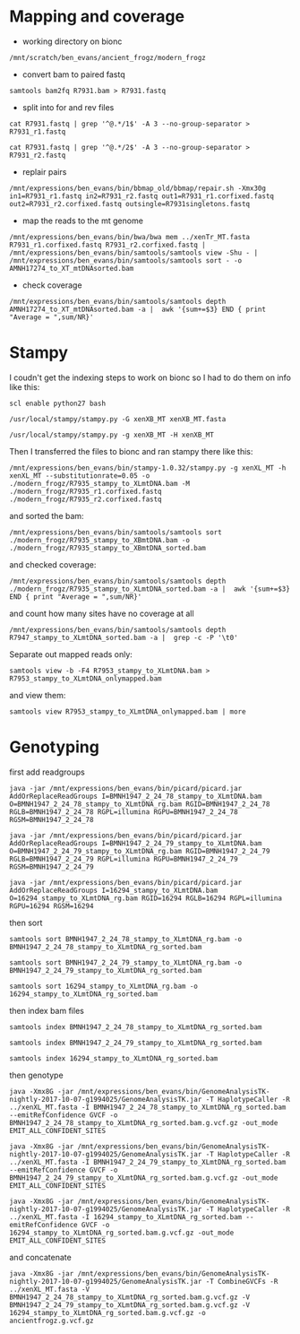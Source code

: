 # Mapping and coverage

* working directory on bionc
```
/mnt/scratch/ben_evans/ancient_frogz/modern_frogz
```

* convert bam to paired fastq
```
samtools bam2fq R7931.bam > R7931.fastq
```
* split into for and rev files
```
cat R7931.fastq | grep '^@.*/1$' -A 3 --no-group-separator > R7931_r1.fastq
```
```
cat R7931.fastq | grep '^@.*/2$' -A 3 --no-group-separator > R7931_r2.fastq
```
* replair pairs
```
/mnt/expressions/ben_evans/bin/bbmap_old/bbmap/repair.sh -Xmx30g in1=R7931_r1.fastq in2=R7931_r2.fastq out1=R7931_r1.corfixed.fastq out2=R7931_r2.corfixed.fastq outsingle=R7931singletons.fastq
```

* map the reads to the mt genome
```
/mnt/expressions/ben_evans/bin/bwa/bwa mem ../xenTr_MT.fasta R7931_r1.corfixed.fastq R7931_r2.corfixed.fastq | /mnt/expressions/ben_evans/bin/samtools/samtools view -Shu - | /mnt/expressions/ben_evans/bin/samtools/samtools sort - -o AMNH17274_to_XT_mtDNAsorted.bam
```

* check coverage
```
/mnt/expressions/ben_evans/bin/samtools/samtools depth AMNH17274_to_XT_mtDNAsorted.bam -a |  awk '{sum+=$3} END { print "Average = ",sum/NR}'
```


# Stampy

I coudn't get the indexing steps to work on bionc so I had to do them on info like this:
```
scl enable python27 bash
```
```
/usr/local/stampy/stampy.py -G xenXB_MT xenXB_MT.fasta
```
```
/usr/local/stampy/stampy.py -g xenXB_MT -H xenXB_MT
```
Then I transferred the files to bionc and ran stampy there like this:
```
/mnt/expressions/ben_evans/bin/stampy-1.0.32/stampy.py -g xenXL_MT -h xenXL_MT --substitutionrate=0.05 -o ./modern_frogz/R7935_stampy_to_XLmtDNA.bam -M ./modern_frogz/R7935_r1.corfixed.fastq ./modern_frogz/R7935_r2.corfixed.fastq
```
and sorted the bam:
```
/mnt/expressions/ben_evans/bin/samtools/samtools sort ./modern_frogz/R7935_stampy_to_XBmtDNA.bam -o ./modern_frogz/R7935_stampy_to_XBmtDNA_sorted.bam
```
and checked coverage:
```
/mnt/expressions/ben_evans/bin/samtools/samtools depth ./modern_frogz/R7935_stampy_to_XLmtDNA_sorted.bam -a |  awk '{sum+=$3} END { print "Average = ",sum/NR}'
```
and count how many sites have no coverage at all
```
/mnt/expressions/ben_evans/bin/samtools/samtools depth R7947_stampy_to_XLmtDNA_sorted.bam -a |  grep -c -P '\t0'
```
Separate out mapped reads only:
```
samtools view -b -F4 R7953_stampy_to_XLmtDNA.bam > R7953_stampy_to_XLmtDNA_onlymapped.bam
```
and view them:
```
samtools view R7953_stampy_to_XLmtDNA_onlymapped.bam | more
```

# Genotyping

first add readgroups
```
java -jar /mnt/expressions/ben_evans/bin/picard/picard.jar AddOrReplaceReadGroups I=BMNH1947_2_24_78_stampy_to_XLmtDNA.bam O=BMNH1947_2_24_78_stampy_to_XLmtDNA_rg.bam RGID=BMNH1947_2_24_78 RGLB=BMNH1947_2_24_78 RGPL=illumina RGPU=BMNH1947_2_24_78 RGSM=BMNH1947_2_24_78
```
```
java -jar /mnt/expressions/ben_evans/bin/picard/picard.jar AddOrReplaceReadGroups I=BMNH1947_2_24_79_stampy_to_XLmtDNA.bam O=BMNH1947_2_24_79_stampy_to_XLmtDNA_rg.bam RGID=BMNH1947_2_24_79 RGLB=BMNH1947_2_24_79 RGPL=illumina RGPU=BMNH1947_2_24_79 RGSM=BMNH1947_2_24_79
```
```
java -jar /mnt/expressions/ben_evans/bin/picard/picard.jar AddOrReplaceReadGroups I=16294_stampy_to_XLmtDNA.bam O=16294_stampy_to_XLmtDNA_rg.bam RGID=16294 RGLB=16294 RGPL=illumina RGPU=16294 RGSM=16294
```
then sort
```
samtools sort BMNH1947_2_24_78_stampy_to_XLmtDNA_rg.bam -o BMNH1947_2_24_78_stampy_to_XLmtDNA_rg_sorted.bam
```
```
samtools sort BMNH1947_2_24_79_stampy_to_XLmtDNA_rg.bam -o BMNH1947_2_24_79_stampy_to_XLmtDNA_rg_sorted.bam
```
```
samtools sort 16294_stampy_to_XLmtDNA_rg.bam -o 16294_stampy_to_XLmtDNA_rg_sorted.bam
```

then index bam files
```
samtools index BMNH1947_2_24_78_stampy_to_XLmtDNA_rg_sorted.bam
```
```
samtools index BMNH1947_2_24_79_stampy_to_XLmtDNA_rg_sorted.bam
```
```
samtools index 16294_stampy_to_XLmtDNA_rg_sorted.bam
```

then genotype
```
java -Xmx8G -jar /mnt/expressions/ben_evans/bin/GenomeAnalysisTK-nightly-2017-10-07-g1994025/GenomeAnalysisTK.jar -T HaplotypeCaller -R ../xenXL_MT.fasta -I BMNH1947_2_24_78_stampy_to_XLmtDNA_rg_sorted.bam --emitRefConfidence GVCF -o BMNH1947_2_24_78_stampy_to_XLmtDNA_rg_sorted.bam.g.vcf.gz -out_mode EMIT_ALL_CONFIDENT_SITES
```
```
java -Xmx8G -jar /mnt/expressions/ben_evans/bin/GenomeAnalysisTK-nightly-2017-10-07-g1994025/GenomeAnalysisTK.jar -T HaplotypeCaller -R ../xenXL_MT.fasta -I BMNH1947_2_24_79_stampy_to_XLmtDNA_rg_sorted.bam --emitRefConfidence GVCF -o BMNH1947_2_24_79_stampy_to_XLmtDNA_rg_sorted.bam.g.vcf.gz -out_mode EMIT_ALL_CONFIDENT_SITES
```
```
java -Xmx8G -jar /mnt/expressions/ben_evans/bin/GenomeAnalysisTK-nightly-2017-10-07-g1994025/GenomeAnalysisTK.jar -T HaplotypeCaller -R ../xenXL_MT.fasta -I 16294_stampy_to_XLmtDNA_rg_sorted.bam --emitRefConfidence GVCF -o 16294_stampy_to_XLmtDNA_rg_sorted.bam.g.vcf.gz -out_mode EMIT_ALL_CONFIDENT_SITES
```

and concatenate
```
java -Xmx8G -jar /mnt/expressions/ben_evans/bin/GenomeAnalysisTK-nightly-2017-10-07-g1994025/GenomeAnalysisTK.jar -T CombineGVCFs -R ../xenXL_MT.fasta -V BMNH1947_2_24_78_stampy_to_XLmtDNA_rg_sorted.bam.g.vcf.gz -V BMNH1947_2_24_79_stampy_to_XLmtDNA_rg_sorted.bam.g.vcf.gz -V 16294_stampy_to_XLmtDNA_rg_sorted.bam.g.vcf.gz -o ancientfrogz.g.vcf.gz 
```
